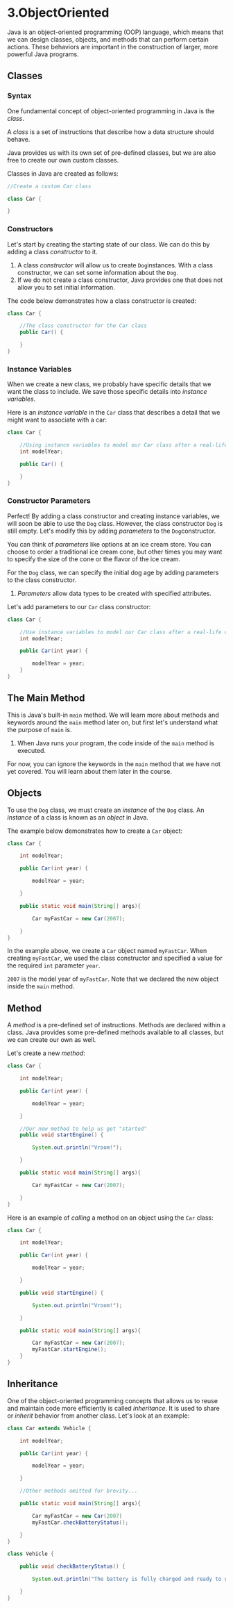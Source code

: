 # 3.ObjectOriented

Java is an object-oriented programming (OOP) language, which means that we can design classes, objects, and methods that can perform certain actions. These behaviors are important in the construction of larger, more powerful Java programs.

## Classes

### Syntax

One fundamental concept of object-oriented programming in Java is the _class_.

A _class_ is a set of instructions that describe how a data structure should behave.

Java provides us with its own set of pre-defined classes, but we are also free to create our own custom classes.

Classes in Java are created as follows:

```java
//Create a custom Car class

class Car {

}
```

### Constructors

Let's start by creating the starting state of our class. We can do this by adding a class _constructor_ to it.

1. A class _constructor_ will allow us to create `Dog`instances. With a class constructor, we can set some information about the `Dog`.
2. If we do not create a class constructor, Java provides one that does not allow you to set initial information.

The code below demonstrates how a class constructor is created:

```java
class Car {

    //The class constructor for the Car class
    public Car() {

    }
}
```

### Instance Variables

When we create a new class, we probably have specific details that we want the class to include. We save those specific details into _instance variables_.

Here is an _instance variable_ in the `Car` class that describes a detail that we might want to associate with a car:

```java
class Car {

    //Using instance variables to model our Car class after a real-life car
    int modelYear;

    public Car() {

    }
}
```

### Constructor Parameters

Perfect! By adding a class constructor and creating instance variables, we will soon be able to use the `Dog` class. However, the class constructor `Dog` is still empty. Let's modify this by adding _parameters_ to the `Dog`constructor.

You can think of _parameters_ like options at an ice cream store. You can choose to order a traditional ice cream cone, but other times you may want to specify the size of the cone or the flavor of the ice cream.

For the `Dog` class, we can specify the initial dog age by adding parameters to the class constructor.

1. _Parameters_ allow data types to be created with specified attributes.

Let's add parameters to our `Car` class constructor:

```java
class Car {

    //Use instance variables to model our Car class after a real-life car
    int modelYear;

    public Car(int year) {

        modelYear = year;
    }
}
```

## The Main Method

This is Java's built-in `main` method. We will learn more about methods and keywords around the `main` method later on, but first let's understand what the purpose of `main` is.

1. When Java runs your program, the code inside of the `main` method is executed.

For now, you can ignore the keywords in the `main` method that we have not yet covered. You will learn about them later in the course.

## Objects

To use the `Dog` class, we must create an _instance_ of the `Dog` class. An _instance_ of a class is known as an _object_ in Java.

The example below demonstrates how to create a `Car` object:

```java
class Car {

    int modelYear;

    public Car(int year) {

        modelYear = year;

    }

    public static void main(String[] args){

        Car myFastCar = new Car(2007);

    }
}
```

In the example above, we create a `Car` object named `myFastCar`. When creating `myFastCar`, we used the class constructor and specified a value for the required `int` parameter `year`.

`2007` is the model year of `myFastCar`. Note that we declared the new object inside the `main` method.

## Method

A _method_ is a pre-defined set of instructions. Methods are declared within a class. Java provides some pre-defined methods available to all classes, but we can create our own as well.

Let's create a new _method_:

```java
class Car {

    int modelYear;

    public Car(int year) {

        modelYear = year;

    }

    //Our new method to help us get "started"
    public void startEngine() {

        System.out.println("Vroom!");

    }

    public static void main(String[] args){

        Car myFastCar = new Car(2007);

    }
}
```

Here is an example of _calling_ a method on an object using the `Car` class:

```java
class Car {

    int modelYear;

    public Car(int year) {

        modelYear = year;

    }

    public void startEngine() {

        System.out.println("Vroom!");

    }

    public static void main(String[] args){

        Car myFastCar = new Car(2007);
        myFastCar.startEngine();
    }
}
```

## Inheritance

One of the object-oriented programming concepts that allows us to reuse and maintain code more efficiently is called _inheritance_. It is used to share or _inherit_ behavior from another class. Let's look at an example:

```java
class Car extends Vehicle {

    int modelYear;

    public Car(int year) {

        modelYear = year;

    }

    //Other methods omitted for brevity...

    public static void main(String[] args){

        Car myFastCar = new Car(2007)
        myFastCar.checkBatteryStatus();

    }
}

class Vehicle {

    public void checkBatteryStatus() {

        System.out.println("The battery is fully charged and ready to go!");

    }
}
```
